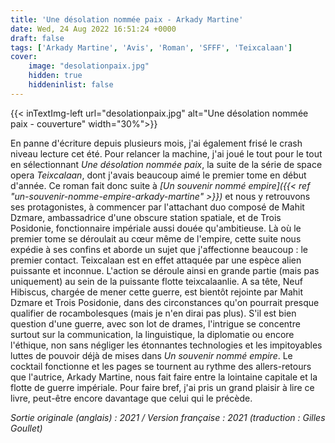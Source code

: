 ```yaml
---
title: 'Une désolation nommée paix - Arkady Martine'
date: Wed, 24 Aug 2022 16:51:24 +0000
draft: false
tags: ['Arkady Martine', 'Avis', 'Roman', 'SFFF', 'Teixcalaan']
cover: 
    image: "desolationpaix.jpg"
    hidden: true
    hiddeninlist: false
---
```


{{< inTextImg-left url="desolationpaix.jpg" alt="Une désolation nommée paix - couverture" width="30%">}}

En panne d'écriture depuis plusieurs mois, j'ai également frisé le crash niveau lecture cet été. Pour relancer la machine, j'ai joué le tout pour le tout en sélectionnant _Une désolation nommée paix_, la suite de la série de space opera _Teixcalaan_, dont j'avais beaucoup aimé le premier tome en début d'année. Ce roman fait donc suite à _[Un souvenir nommé empire]({{< ref "un-souvenir-nomme-empire-arkady-martine" >}})_ et nous y retrouvons ses protagonistes, à commencer par l'attachant duo composé de Mahit Dzmare, ambassadrice d'une obscure station spatiale, et de Trois Posidonie, fonctionnaire impériale aussi douée qu'ambitieuse. Là où le premier tome se déroulait au cœur même de l'empire, cette suite nous expédie à ses confins et aborde un sujet que j'affectionne beaucoup : le premier contact. Teixcalaan est en effet attaquée par une espèce alien puissante et inconnue. L'action se déroule ainsi en grande partie (mais pas uniquement) au sein de la puissante flotte teixcalaanlie. A sa tête, Neuf Hibiscus, chargée de mener cette guerre, est bientôt rejointe par Mahit Dzmare et Trois Posidonie, dans des circonstances qu'on pourrait presque qualifier de rocambolesques (mais je n'en dirai pas plus). S'il est bien question d'une guerre, avec son lot de drames, l'intrigue se concentre surtout sur la communication, la linguistique, la diplomatie ou encore l'éthique, non sans négliger les étonnantes technologies et les impitoyables luttes de pouvoir déjà de mises dans _Un souvenir nommé empire_. Le cocktail fonctionne et les pages se tournent au rythme des allers-retours que l'autrice, Arkady Martine, nous fait faire entre la lointaine capitale et la flotte de guerre impériale. Pour faire bref, j'ai pris un grand plaisir à lire ce livre, peut-être encore davantage que celui qui le précède.

_Sortie originale (anglais) : 2021 / Version française : 2021 (traduction : Gilles Goullet)_